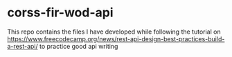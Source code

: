 # corss-fir-wod-api

This repo contains the files I have developed while following the tutorial on https://www.freecodecamp.org/news/rest-api-design-best-practices-build-a-rest-api/ to practice good api writing
